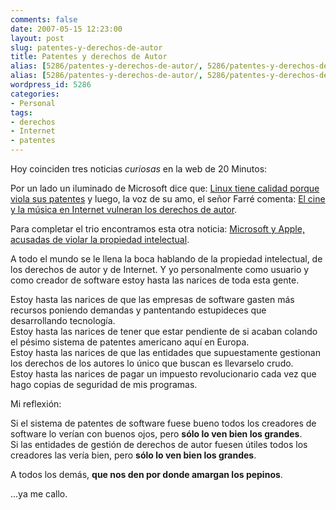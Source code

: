 ```yaml
---
comments: false
date: 2007-05-15 12:23:00
layout: post
slug: patentes-y-derechos-de-autor
title: Patentes y derechos de Autor
alias: [5286/patentes-y-derechos-de-autor/, 5286/patentes-y-derechos-de-autor]
alias: [5286/patentes-y-derechos-de-autor/, 5286/patentes-y-derechos-de-autor]
wordpress_id: 5286
categories:
- Personal
tags:
- derechos
- Internet
- patentes
---
```


Hoy coinciden tres noticias _curiosas_ en la web de 20 Minutos:




Por un lado un iluminado de Microsoft dice que: [Linux tiene calidad porque viola sus patentes](http://www.20minutos.es/noticia/233945/0/microsoft/linux/patentes/) y luego, la voz de su amo, el señor Farré comenta: [El cine y la música en Internet vulneran los derechos de autor](http://www.20minutos.es/noticia/234339/0/sgae/derechos/autor/).




Para completar el trio encontramos esta otra noticia: [Microsoft y Apple, acusadas de violar la propiedad intelectual](http://www.20minutos.es/noticia/233961/0/apple/microsoft/propiedad/).




A todo el mundo se le llena la boca hablando de la propiedad intelectual, de los derechos de autor y de Internet.  Y yo personalmente como usuario y como creador de software estoy hasta las narices de toda esta gente.  

Estoy hasta las narices de que las empresas de software gasten más recursos poniendo demandas y pantentando estupideces que desarrollando tecnología.  
Estoy hasta las narices de tener que estar pendiente de si acaban colando el pésimo sistema de patentes americano aquí en Europa.  
Estoy hasta las narices de que las entidades que supuestamente gestionan los derechos de los autores lo único que buscan es llevarselo crudo.  
Estoy hasta las narices de pagar un impuesto revolucionario cada vez que hago copias de seguridad de mis programas.




Mi reflexión:  
  
Si el sistema de patentes de software fuese bueno todos los creadores de software lo verían con buenos ojos, pero **sólo lo ven bien los grandes**.  
Si las entidades de gestión de derechos de autor fuesen útiles todos los creadores las vería bien, pero **sólo lo ven bien los grandes**.




A todos los demás, **que nos den por donde amargan los pepinos**.




...ya me callo.
